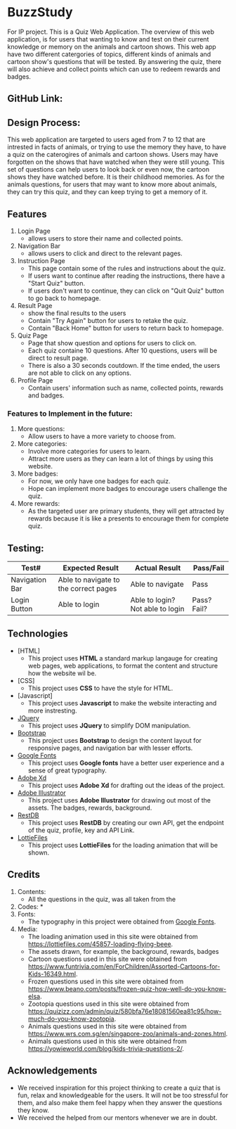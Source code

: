 # BuzzStudy
For IP project.
This is a Quiz Web Application. The overview of this web application, is for users that wanting to know and test on their current knowledge or memory on the animals and cartoon shows. This web app have two different catergories of topics, different kinds of animals and cartoon show's questions that will be tested. By answering the quiz, there will also achieve and collect points which can use to redeem rewards and badges.

## GitHub Link: 

## Design Process:
This web application are targeted to users aged from 7 to 12 that are intrested in facts of animals, or trying to use the memory they have, to have a quiz on the caterogires of animals and cartoon shows. Users may have forgotten on the shows that have watched when they were still young. This set of questions can help users to look back or even now, the cartoon shows they have watched before. It is their childhood memories. As for the animals questions, for users that may want to know more about animals, they can try this quiz, and they can keep trying to get a memory of it. 

## Features
1. Login Page
    - allows users to store their name and collected points.
2. Navigation Bar
    - allows users to click and direct to the relevant pages.
3. Instruction Page
    - This page contain some of the rules and instructions about the quiz. 
    - If users want to continue after reading the instructions, there have a "Start Quiz" button. 
    - If users don't want to continue, they can click on "Quit Quiz" button to go back to homepage.
4. Result Page
    - show the final results to the users
    - Contain "Try Again" button for users to retake the quiz.
    - Contain "Back Home" button for users to return back to homepage.
5. Quiz Page
    - Page that show question and options for users to click on.
    - Each quiz containe 10 questions. After 10 questions, users will be direct to result page.
    - There is also a 30 seconds coutdown. If the time ended, the users are not able to click on any options.
6. Profile Page
    - Contain users' information such as name, collected points, rewards and badges.


### Features to Implement in the future:
1. More questions:
    - Allow users to have a more variety to choose from.
2. More categories:
    - Involve more categories for users to learn.
    - Attract more users as they can learn a lot of things by using this website.
3. More badges:
    - For now, we only have one badges for each quiz.
    - Hope can implement more badges to encourage users challenge the quiz.
4. More rewards:
    - As the targeted user are primary students, they will get attracted by rewards because it is like a presents to encourage them for complete quiz.

## Testing:
Test# | Expected Result | Actual Result | Pass/Fail
------------ | ------------- | ------------ | ------------- 
Navigation Bar | Able to navigate to the correct pages | Able to navigate | Pass
Login Button | Able to login | Able to login? Not able to login | Pass? Fail?


## Technologies
- [HTML]
    - This project uses **HTML** a standard markup langauge for creating web pages, web applications, to format the content and structure how the website wil be.
- [CSS]
    - This project uses **CSS** to have the style for HTML.
- [Javascript]
    - This project uses **Javascript** to make the website interacting and more instresting.
- [JQuery](https://jquery.com)
    - This project uses **JQuery** to simplify DOM manipulation.
- [Bootstrap](https://getbootstrap.com/docs/4.0/getting-started/introduction/)
    - This project uses **Bootstrap** to design the content layout for responsive pages, and navigation bar with lesser efforts.
- [Google Fonts](https://fonts.google.com/)
    - This project uses **Google fonts** have a better user experience and a sense of great typography.
- [Adobe Xd](https://www.adobe.com/sea/products/xd.html)
    - This project uses **Adobe Xd** for drafting out the ideas of the project.
- [Adobe Illustrator](https://www.adobe.com/sea/products/illustrator/free-trial-download.html)
    - This project uses **Adobe Illustrator** for drawing out most of the assets. The badges, rewards, background. 
- [RestDB](https://restdb.io/)
    - This project uses **RestDB** by creating our own API, get the endpoint of the quiz, profile, key and API Link.
- [LottieFiles](https://lottiefiles.com/featured)
    - This project uses **LottieFiles** for the loading animation that will be shown.

## Credits
1. Contents:
    * All the questions in the quiz, was all taken from the 
2. Codes:
    * 
3. Fonts:
    * The typography in this project were obtained from [Google Fonts](https://fonts.google.com/).
4. Media:
    * The loading animation used in this site were obtained from https://lottiefiles.com/45857-loading-flying-beee. 
    * The assets drawn, for example, the background, rewards, badges
    * Cartoon questions used in this site were obtained from https://www.funtrivia.com/en/ForChildren/Assorted-Cartoons-for-Kids-16349.html.
    * Frozen questions used in this site were obtained from https://www.beano.com/posts/frozen-quiz-how-well-do-you-know-elsa. 
    * Zootopia questions used in this site were obtained from https://quizizz.com/admin/quiz/580bfa76e18081560ea81c95/how-much-do-you-know-zootopia. 
    * Animals questions used in this site were obtained from https://www.wrs.com.sg/en/singapore-zoo/animals-and-zones.html. 
    * Animals questions used in this site were obtained from https://yowieworld.com/blog/kids-trivia-questions-2/.

## Acknowledgements
- We received inspiration for this project thinking to create a quiz that is fun, relax and knowledgeable for the users. It will not be too stressful for them, and also make them feel happy when they answer the questions they know.
- We received the helped from our mentors whenever we are in doubt.
